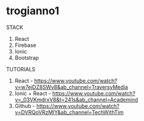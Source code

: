 # trogianno1

STACK
1. React
2. Firebase
4. Ionic
5. Bootstrap

TUTORIALS
1. React - https://www.youtube.com/watch?v=w7ejDZ8SWv8&ab_channel=TraversyMedia
2. Ionic + React - https://www.youtube.com/watch?v=_03VKmdrxV8&t=241s&ab_channel=Academind
3. Github - https://www.youtube.com/watch?v=DVRQoVRzMIY&ab_channel=TechWithTim
